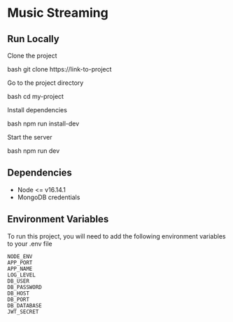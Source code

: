 
# Music Streaming

## Run Locally

Clone the project

bash
  git clone https://link-to-project


Go to the project directory

bash
  cd my-project


Install dependencies

bash
  npm run install-dev


Start the server

bash
  npm run dev



## Dependencies

- Node <= v16.14.1
- MongoDB credentials


## Environment Variables

To run this project, you will need to add the following environment variables to your .env file

```
NODE_ENV
APP_PORT
APP_NAME
LOG_LEVEL
DB_USER
DB_PASSWORD
DB_HOST
DB_PORT
DB_DATABASE
JWT_SECRET
```